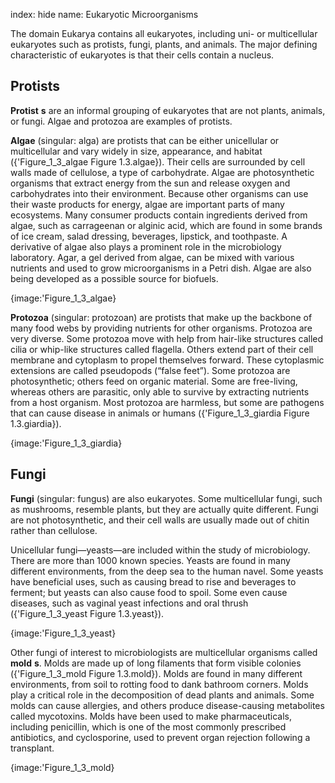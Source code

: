 index: hide
name: Eukaryotic Microorganisms

The domain Eukarya contains all eukaryotes, including uni- or multicellular eukaryotes such as protists, fungi, plants, and animals. The major defining characteristic of eukaryotes is that their cells contain a nucleus.

## Protists

 **Protist** **s** are an informal grouping of eukaryotes that are not plants, animals, or fungi. Algae and protozoa are examples of protists.

 **Algae** (singular: alga) are protists that can be either unicellular or multicellular and vary widely in size, appearance, and habitat ({'Figure_1_3_algae Figure 1.3.algae}). Their cells are surrounded by cell walls made of cellulose, a type of carbohydrate. Algae are photosynthetic organisms that extract energy from the sun and release oxygen and carbohydrates into their environment. Because other organisms can use their waste products for energy, algae are important parts of many ecosystems. Many consumer products contain ingredients derived from algae, such as carrageenan or alginic acid, which are found in some brands of ice cream, salad dressing, beverages, lipstick, and toothpaste. A derivative of algae also plays a prominent role in the microbiology laboratory. Agar, a gel derived from algae, can be mixed with various nutrients and used to grow microorganisms in a Petri dish. Algae are also being developed as a possible source for biofuels.


{image:'Figure_1_3_algae}
        

 **Protozoa** (singular: protozoan) are protists that make up the backbone of many food webs by providing nutrients for other organisms. Protozoa are very diverse. Some protozoa move with help from hair-like structures called cilia or whip-like structures called flagella. Others extend part of their cell membrane and cytoplasm to propel themselves forward. These cytoplasmic extensions are called pseudopods (“false feet”). Some protozoa are photosynthetic; others feed on organic material. Some are free-living, whereas others are parasitic, only able to survive by extracting nutrients from a host organism. Most protozoa are harmless, but some are pathogens that can cause disease in animals or humans ({'Figure_1_3_giardia Figure 1.3.giardia}).


{image:'Figure_1_3_giardia}
        

## Fungi

 **Fungi** (singular: fungus) are also eukaryotes. Some multicellular fungi, such as mushrooms, resemble plants, but they are actually quite different. Fungi are not photosynthetic, and their cell walls are usually made out of chitin rather than cellulose.

Unicellular fungi—yeasts—are included within the study of microbiology. There are more than 1000 known species. Yeasts are found in many different environments, from the deep sea to the human navel. Some yeasts have beneficial uses, such as causing bread to rise and beverages to ferment; but yeasts can also cause food to spoil. Some even cause diseases, such as vaginal yeast infections and oral thrush ({'Figure_1_3_yeast Figure 1.3.yeast}).


{image:'Figure_1_3_yeast}
        

Other fungi of interest to microbiologists are multicellular organisms called  **mold** **s**. Molds are made up of long filaments that form visible colonies ({'Figure_1_3_mold Figure 1.3.mold}). Molds are found in many different environments, from soil to rotting food to dank bathroom corners. Molds play a critical role in the decomposition of dead plants and animals. Some molds can cause allergies, and others produce disease-causing metabolites called mycotoxins. Molds have been used to make pharmaceuticals, including penicillin, which is one of the most commonly prescribed antibiotics, and cyclosporine, used to prevent organ rejection following a transplant.


{image:'Figure_1_3_mold}
        
